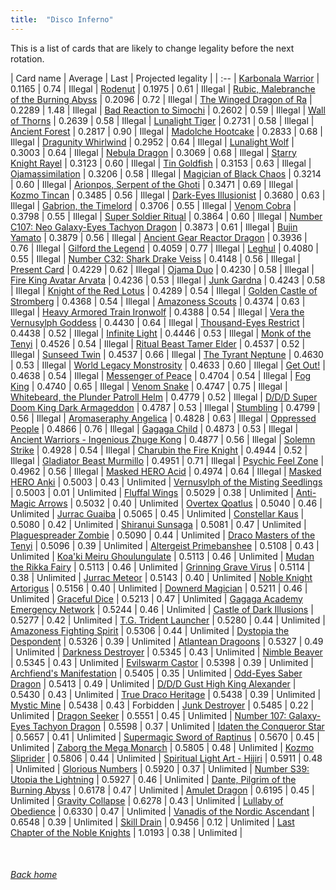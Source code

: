 ```yaml
---
title:  "Disco Inferno"
---
```


This is a list of cards that are likely to change legality before the next rotation.

| Card name | Average | Last | Projected legality |
| :-- |
[Karbonala Warrior](https://db.ygoprodeck.com/card/?search=Karbonala%20Warrior) | 0.1165 | 0.74 | Illegal |
[Rodenut](https://db.ygoprodeck.com/card/?search=Rodenut) | 0.1975 | 0.61 | Illegal |
[Rubic, Malebranche of the Burning Abyss](https://db.ygoprodeck.com/card/?search=Rubic,%20Malebranche%20of%20the%20Burning%20Abyss) | 0.2096 | 0.72 | Illegal |
[The Winged Dragon of Ra](https://db.ygoprodeck.com/card/?search=The%20Winged%20Dragon%20of%20Ra) | 0.2289 | 1.48 | Illegal |
[Bad Reaction to Simochi](https://db.ygoprodeck.com/card/?search=Bad%20Reaction%20to%20Simochi) | 0.2602 | 0.59 | Illegal |
[Wall of Thorns](https://db.ygoprodeck.com/card/?search=Wall%20of%20Thorns) | 0.2639 | 0.58 | Illegal |
[Lunalight Tiger](https://db.ygoprodeck.com/card/?search=Lunalight%20Tiger) | 0.2731 | 0.58 | Illegal |
[Ancient Forest](https://db.ygoprodeck.com/card/?search=Ancient%20Forest) | 0.2817 | 0.90 | Illegal |
[Madolche Hootcake](https://db.ygoprodeck.com/card/?search=Madolche%20Hootcake) | 0.2833 | 0.68 | Illegal |
[Dragunity Whirlwind](https://db.ygoprodeck.com/card/?search=Dragunity%20Whirlwind) | 0.2952 | 0.64 | Illegal |
[Lunalight Wolf](https://db.ygoprodeck.com/card/?search=Lunalight%20Wolf) | 0.3003 | 0.64 | Illegal |
[Nebula Dragon](https://db.ygoprodeck.com/card/?search=Nebula%20Dragon) | 0.3069 | 0.68 | Illegal |
[Starry Knight Rayel](https://db.ygoprodeck.com/card/?search=Starry%20Knight%20Rayel) | 0.3123 | 0.60 | Illegal |
[Tin Goldfish](https://db.ygoprodeck.com/card/?search=Tin%20Goldfish) | 0.3153 | 0.63 | Illegal |
[Ojamassimilation](https://db.ygoprodeck.com/card/?search=Ojamassimilation) | 0.3206 | 0.58 | Illegal |
[Magician of Black Chaos](https://db.ygoprodeck.com/card/?search=Magician%20of%20Black%20Chaos) | 0.3214 | 0.60 | Illegal |
[Arionpos, Serpent of the Ghoti](https://db.ygoprodeck.com/card/?search=Arionpos,%20Serpent%20of%20the%20Ghoti) | 0.3471 | 0.69 | Illegal |
[Kozmo Tincan](https://db.ygoprodeck.com/card/?search=Kozmo%20Tincan) | 0.3485 | 0.56 | Illegal |
[Dark-Eyes Illusionist](https://db.ygoprodeck.com/card/?search=Dark-Eyes%20Illusionist) | 0.3680 | 0.63 | Illegal |
[Gabrion, the Timelord](https://db.ygoprodeck.com/card/?search=Gabrion,%20the%20Timelord) | 0.3706 | 0.55 | Illegal |
[Venom Cobra](https://db.ygoprodeck.com/card/?search=Venom%20Cobra) | 0.3798 | 0.55 | Illegal |
[Super Soldier Ritual](https://db.ygoprodeck.com/card/?search=Super%20Soldier%20Ritual) | 0.3864 | 0.60 | Illegal |
[Number C107: Neo Galaxy-Eyes Tachyon Dragon](https://db.ygoprodeck.com/card/?search=Number%20C107:%20Neo%20Galaxy-Eyes%20Tachyon%20Dragon) | 0.3873 | 0.61 | Illegal |
[Bujin Yamato](https://db.ygoprodeck.com/card/?search=Bujin%20Yamato) | 0.3879 | 0.56 | Illegal |
[Ancient Gear Reactor Dragon](https://db.ygoprodeck.com/card/?search=Ancient%20Gear%20Reactor%20Dragon) | 0.3936 | 0.76 | Illegal |
[Gilford the Legend](https://db.ygoprodeck.com/card/?search=Gilford%20the%20Legend) | 0.4059 | 0.77 | Illegal |
[Leghul](https://db.ygoprodeck.com/card/?search=Leghul) | 0.4080 | 0.55 | Illegal |
[Number C32: Shark Drake Veiss](https://db.ygoprodeck.com/card/?search=Number%20C32:%20Shark%20Drake%20Veiss) | 0.4148 | 0.56 | Illegal |
[Present Card](https://db.ygoprodeck.com/card/?search=Present%20Card) | 0.4229 | 0.62 | Illegal |
[Ojama Duo](https://db.ygoprodeck.com/card/?search=Ojama%20Duo) | 0.4230 | 0.58 | Illegal |
[Fire King Avatar Arvata](https://db.ygoprodeck.com/card/?search=Fire%20King%20Avatar%20Arvata) | 0.4236 | 0.53 | Illegal |
[Junk Gardna](https://db.ygoprodeck.com/card/?search=Junk%20Gardna) | 0.4243 | 0.58 | Illegal |
[Knight of the Red Lotus](https://db.ygoprodeck.com/card/?search=Knight%20of%20the%20Red%20Lotus) | 0.4289 | 0.54 | Illegal |
[Golden Castle of Stromberg](https://db.ygoprodeck.com/card/?search=Golden%20Castle%20of%20Stromberg) | 0.4368 | 0.54 | Illegal |
[Amazoness Scouts](https://db.ygoprodeck.com/card/?search=Amazoness%20Scouts) | 0.4374 | 0.63 | Illegal |
[Heavy Armored Train Ironwolf](https://db.ygoprodeck.com/card/?search=Heavy%20Armored%20Train%20Ironwolf) | 0.4388 | 0.54 | Illegal |
[Vera the Vernusylph Goddess](https://db.ygoprodeck.com/card/?search=Vera%20the%20Vernusylph%20Goddess) | 0.4430 | 0.64 | Illegal |
[Thousand-Eyes Restrict](https://db.ygoprodeck.com/card/?search=Thousand-Eyes%20Restrict) | 0.4438 | 0.52 | Illegal |
[Infinite Light](https://db.ygoprodeck.com/card/?search=Infinite%20Light) | 0.4446 | 0.53 | Illegal |
[Monk of the Tenyi](https://db.ygoprodeck.com/card/?search=Monk%20of%20the%20Tenyi) | 0.4526 | 0.54 | Illegal |
[Ritual Beast Tamer Elder](https://db.ygoprodeck.com/card/?search=Ritual%20Beast%20Tamer%20Elder) | 0.4537 | 0.52 | Illegal |
[Sunseed Twin](https://db.ygoprodeck.com/card/?search=Sunseed%20Twin) | 0.4537 | 0.66 | Illegal |
[The Tyrant Neptune](https://db.ygoprodeck.com/card/?search=The%20Tyrant%20Neptune) | 0.4630 | 0.53 | Illegal |
[World Legacy Monstrosity](https://db.ygoprodeck.com/card/?search=World%20Legacy%20Monstrosity) | 0.4633 | 0.60 | Illegal |
[Get Out!](https://db.ygoprodeck.com/card/?search=Get%20Out!) | 0.4638 | 0.54 | Illegal |
[Messenger of Peace](https://db.ygoprodeck.com/card/?search=Messenger%20of%20Peace) | 0.4704 | 0.54 | Illegal |
[Fog King](https://db.ygoprodeck.com/card/?search=Fog%20King) | 0.4740 | 0.65 | Illegal |
[Venom Snake](https://db.ygoprodeck.com/card/?search=Venom%20Snake) | 0.4747 | 0.75 | Illegal |
[Whitebeard, the Plunder Patroll Helm](https://db.ygoprodeck.com/card/?search=Whitebeard,%20the%20Plunder%20Patroll%20Helm) | 0.4779 | 0.52 | Illegal |
[D/D/D Super Doom King Dark Armageddon](https://db.ygoprodeck.com/card/?search=D/D/D%20Super%20Doom%20King%20Dark%20Armageddon) | 0.4787 | 0.53 | Illegal |
[Stumbling](https://db.ygoprodeck.com/card/?search=Stumbling) | 0.4799 | 0.56 | Illegal |
[Aromaseraphy Angelica](https://db.ygoprodeck.com/card/?search=Aromaseraphy%20Angelica) | 0.4828 | 0.63 | Illegal |
[Oppressed People](https://db.ygoprodeck.com/card/?search=Oppressed%20People) | 0.4866 | 0.76 | Illegal |
[Gagaga Child](https://db.ygoprodeck.com/card/?search=Gagaga%20Child) | 0.4873 | 0.53 | Illegal |
[Ancient Warriors - Ingenious Zhuge Kong](https://db.ygoprodeck.com/card/?search=Ancient%20Warriors%20-%20Ingenious%20Zhuge%20Kong) | 0.4877 | 0.56 | Illegal |
[Solemn Strike](https://db.ygoprodeck.com/card/?search=Solemn%20Strike) | 0.4928 | 0.54 | Illegal |
[Charubin the Fire Knight](https://db.ygoprodeck.com/card/?search=Charubin%20the%20Fire%20Knight) | 0.4944 | 0.52 | Illegal |
[Gladiator Beast Murmillo](https://db.ygoprodeck.com/card/?search=Gladiator%20Beast%20Murmillo) | 0.4951 | 0.71 | Illegal |
[Psychic Feel Zone](https://db.ygoprodeck.com/card/?search=Psychic%20Feel%20Zone) | 0.4962 | 0.56 | Illegal |
[Masked HERO Acid](https://db.ygoprodeck.com/card/?search=Masked%20HERO%20Acid) | 0.4974 | 0.64 | Illegal |
[Masked HERO Anki](https://db.ygoprodeck.com/card/?search=Masked%20HERO%20Anki) | 0.5003 | 0.43 | Unlimited |
[Vernusylph of the Misting Seedlings](https://db.ygoprodeck.com/card/?search=Vernusylph%20of%20the%20Misting%20Seedlings) | 0.5003 | 0.01 | Unlimited |
[Fluffal Wings](https://db.ygoprodeck.com/card/?search=Fluffal%20Wings) | 0.5029 | 0.38 | Unlimited |
[Anti-Magic Arrows](https://db.ygoprodeck.com/card/?search=Anti-Magic%20Arrows) | 0.5032 | 0.40 | Unlimited |
[Overtex Qoatlus](https://db.ygoprodeck.com/card/?search=Overtex%20Qoatlus) | 0.5040 | 0.46 | Unlimited |
[Jurrac Guaiba](https://db.ygoprodeck.com/card/?search=Jurrac%20Guaiba) | 0.5065 | 0.45 | Unlimited |
[Constellar Kaus](https://db.ygoprodeck.com/card/?search=Constellar%20Kaus) | 0.5080 | 0.42 | Unlimited |
[Shiranui Sunsaga](https://db.ygoprodeck.com/card/?search=Shiranui%20Sunsaga) | 0.5081 | 0.47 | Unlimited |
[Plaguespreader Zombie](https://db.ygoprodeck.com/card/?search=Plaguespreader%20Zombie) | 0.5090 | 0.44 | Unlimited |
[Draco Masters of the Tenyi](https://db.ygoprodeck.com/card/?search=Draco%20Masters%20of%20the%20Tenyi) | 0.5096 | 0.39 | Unlimited |
[Altergeist Primebanshee](https://db.ygoprodeck.com/card/?search=Altergeist%20Primebanshee) | 0.5108 | 0.43 | Unlimited |
[Koa'ki Meiru Ghoulungulate](https://db.ygoprodeck.com/card/?search=Koa'ki%20Meiru%20Ghoulungulate) | 0.5113 | 0.46 | Unlimited |
[Mudan the Rikka Fairy](https://db.ygoprodeck.com/card/?search=Mudan%20the%20Rikka%20Fairy) | 0.5113 | 0.46 | Unlimited |
[Grinning Grave Virus](https://db.ygoprodeck.com/card/?search=Grinning%20Grave%20Virus) | 0.5114 | 0.38 | Unlimited |
[Jurrac Meteor](https://db.ygoprodeck.com/card/?search=Jurrac%20Meteor) | 0.5143 | 0.40 | Unlimited |
[Noble Knight Artorigus](https://db.ygoprodeck.com/card/?search=Noble%20Knight%20Artorigus) | 0.5156 | 0.40 | Unlimited |
[Downerd Magician](https://db.ygoprodeck.com/card/?search=Downerd%20Magician) | 0.5211 | 0.46 | Unlimited |
[Graceful Dice](https://db.ygoprodeck.com/card/?search=Graceful%20Dice) | 0.5213 | 0.47 | Unlimited |
[Gagaga Academy Emergency Network](https://db.ygoprodeck.com/card/?search=Gagaga%20Academy%20Emergency%20Network) | 0.5244 | 0.46 | Unlimited |
[Castle of Dark Illusions](https://db.ygoprodeck.com/card/?search=Castle%20of%20Dark%20Illusions) | 0.5277 | 0.42 | Unlimited |
[T.G. Trident Launcher](https://db.ygoprodeck.com/card/?search=T.G.%20Trident%20Launcher) | 0.5280 | 0.44 | Unlimited |
[Amazoness Fighting Spirit](https://db.ygoprodeck.com/card/?search=Amazoness%20Fighting%20Spirit) | 0.5306 | 0.44 | Unlimited |
[Dystopia the Despondent](https://db.ygoprodeck.com/card/?search=Dystopia%20the%20Despondent) | 0.5326 | 0.39 | Unlimited |
[Atlantean Dragoons](https://db.ygoprodeck.com/card/?search=Atlantean%20Dragoons) | 0.5327 | 0.49 | Unlimited |
[Darkness Destroyer](https://db.ygoprodeck.com/card/?search=Darkness%20Destroyer) | 0.5345 | 0.43 | Unlimited |
[Nimble Beaver](https://db.ygoprodeck.com/card/?search=Nimble%20Beaver) | 0.5345 | 0.43 | Unlimited |
[Evilswarm Castor](https://db.ygoprodeck.com/card/?search=Evilswarm%20Castor) | 0.5398 | 0.39 | Unlimited |
[Archfiend's Manifestation](https://db.ygoprodeck.com/card/?search=Archfiend's%20Manifestation) | 0.5405 | 0.35 | Unlimited |
[Odd-Eyes Saber Dragon](https://db.ygoprodeck.com/card/?search=Odd-Eyes%20Saber%20Dragon) | 0.5413 | 0.49 | Unlimited |
[D/D/D Gust High King Alexander](https://db.ygoprodeck.com/card/?search=D/D/D%20Gust%20High%20King%20Alexander) | 0.5430 | 0.43 | Unlimited |
[True Draco Heritage](https://db.ygoprodeck.com/card/?search=True%20Draco%20Heritage) | 0.5438 | 0.39 | Unlimited |
[Mystic Mine](https://db.ygoprodeck.com/card/?search=Mystic%20Mine) | 0.5438 | 0.43 | Forbidden |
[Junk Destroyer](https://db.ygoprodeck.com/card/?search=Junk%20Destroyer) | 0.5485 | 0.22 | Unlimited |
[Dragon Seeker](https://db.ygoprodeck.com/card/?search=Dragon%20Seeker) | 0.5551 | 0.45 | Unlimited |
[Number 107: Galaxy-Eyes Tachyon Dragon](https://db.ygoprodeck.com/card/?search=Number%20107:%20Galaxy-Eyes%20Tachyon%20Dragon) | 0.5598 | 0.37 | Unlimited |
[Idaten the Conqueror Star](https://db.ygoprodeck.com/card/?search=Idaten%20the%20Conqueror%20Star) | 0.5657 | 0.41 | Unlimited |
[Supermagic Sword of Raptinus](https://db.ygoprodeck.com/card/?search=Supermagic%20Sword%20of%20Raptinus) | 0.5670 | 0.45 | Unlimited |
[Zaborg the Mega Monarch](https://db.ygoprodeck.com/card/?search=Zaborg%20the%20Mega%20Monarch) | 0.5805 | 0.48 | Unlimited |
[Kozmo Sliprider](https://db.ygoprodeck.com/card/?search=Kozmo%20Sliprider) | 0.5806 | 0.44 | Unlimited |
[Spiritual Light Art - Hijiri](https://db.ygoprodeck.com/card/?search=Spiritual%20Light%20Art%20-%20Hijiri) | 0.5911 | 0.48 | Unlimited |
[Glorious Numbers](https://db.ygoprodeck.com/card/?search=Glorious%20Numbers) | 0.5920 | 0.37 | Unlimited |
[Number S39: Utopia the Lightning](https://db.ygoprodeck.com/card/?search=Number%20S39:%20Utopia%20the%20Lightning) | 0.5927 | 0.46 | Unlimited |
[Dante, Pilgrim of the Burning Abyss](https://db.ygoprodeck.com/card/?search=Dante,%20Pilgrim%20of%20the%20Burning%20Abyss) | 0.6178 | 0.47 | Unlimited |
[Amulet Dragon](https://db.ygoprodeck.com/card/?search=Amulet%20Dragon) | 0.6195 | 0.45 | Unlimited |
[Gravity Collapse](https://db.ygoprodeck.com/card/?search=Gravity%20Collapse) | 0.6278 | 0.43 | Unlimited |
[Lullaby of Obedience](https://db.ygoprodeck.com/card/?search=Lullaby%20of%20Obedience) | 0.6330 | 0.47 | Unlimited |
[Vanadis of the Nordic Ascendant](https://db.ygoprodeck.com/card/?search=Vanadis%20of%20the%20Nordic%20Ascendant) | 0.6548 | 0.39 | Unlimited |
[Skill Drain](https://db.ygoprodeck.com/card/?search=Skill%20Drain) | 0.9456 | 0.12 | Unlimited |
[Last Chapter of the Noble Knights](https://db.ygoprodeck.com/card/?search=Last%20Chapter%20of%20the%20Noble%20Knights) | 1.0193 | 0.38 | Unlimited |

<br>

###### [Back home](index)